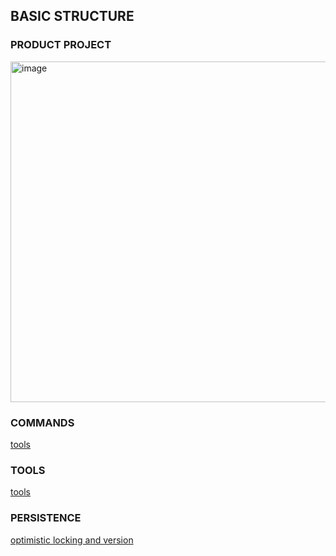 ## BASIC STRUCTURE
### PRODUCT PROJECT
<img width="545" alt="image" src="https://github.com/Mehedee-Hassan/sb3-persistance-layer/assets/7868774/c019a0b2-d4fe-41a8-93ca-fefdc105f56c">



### COMMANDS
<a href="docs/db/commands.md">tools</a>

### TOOLS
<a href="docs/db/tools.md">tools</a>

### PERSISTENCE
<a href="docs/db/optimistic_locking.md">optimistic locking and version</a>
